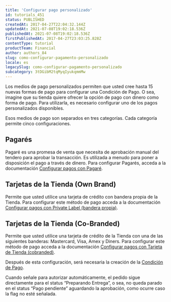 ```yaml
---
title: 'Configurar pago personalizado'
id: tutorials_451
status: PUBLISHED
createdAt: 2017-04-27T22:04:32.144Z
updatedAt: 2021-07-08T19:02:18.536Z
publishedAt: 2021-07-08T19:02:18.536Z
firstPublishedAt: 2017-04-27T23:03:25.828Z
contentType: tutorial
productTeam: Financial
author: authors_84
slug: como-configurar-pagamento-personalizado
locale: es
legacySlug: como-configurar-pagamento-personalizado
subcategory: 3tDGibM2tqMyqIyukqmmMw
---
```


Los medios de pago personalizados permiten que usted cree hasta 15 nuevas formas de pago para configurar una Condición de Pago. O sea, imagine que su tienda quiere ofrecer la opción de pago con dinero como forma de pago. Para utilizarla, es necesario configurar uno de los pagos personalizados disponibles.

Esos medios de pago son separados en tres categorías. Cada categoría permite cinco configuraciones.

## Pagarés

Pagaré es una promesa de venta que necesita de aprobación manual del tendero para aprobar la transacción. Es utilizada a menudo para poner a disposición el pago a través de dinero. Para configurar Pagarés, acceda a la documentación [Configurar pagos con Pagaré](https://help.vtex.com/es/tutorial/configurar-pagamentos-com-promissoria--5pW7avTwtyQcMu4uiW8quQ?&utm_source=autocomplete).

## Tarjetas de la Tienda (Own Brand)

Permite que usted utilice una tarjeta de crédito con bandera propia de la Tienda. Para configurar este método de pago acceda a la documentación [Configurar pagos con Private Label (bandera propia)](https://help.vtex.com/es/tutorial/configurar-pagamentos-com-cartoes-de-loja-bandeira-propria--428FgVdSGQUeAOoogkaIw4?&utm_source=autocomplete).

## Tarjetas de la Tienda (Co-Branded)

Permite que usted utilice una tarjeta de crédito de la Tienda con una de las siguientes banderas: Mastercard, Visa, Amex y Diners. Para configurar este método de pago acceda a la documentación [Configurar pagos con Tarjeta de Tienda (cobranded)](https://help.vtex.com/es/tutorial/configurar-pagamentos-com-cartoes-de-loja-cobranded--jrkLK41IjuquUmyKUi86Q?&utm_source=autocomplete).

Después de esta configuración, será necesaria la creación de la [Condición de Pago](https://help.vtex.com/es/tutorial/condiciones-de-pago--tutorials_455).

<div class="alert alert-warning">
Cuando señale para autorizar automáticamente, el pedido sigue directamente para el status “Preparando Entrega”, o sea, no queda parado en el status “Pago pendiente” aguardando la aprobación, como ocurre caso la flag no esté señalada.
  </div>
